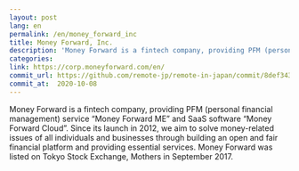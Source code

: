 ```yaml
---
layout: post
lang: en
permalink: /en/money_forward_inc
title: Money Forward, Inc.
description: 'Money Forward is a fintech company, providing PFM (personal financial management) service “Money Forward ME” and SaaS software “Money Forward Cloud”. Since its launch in 2012, we aim to solve money-related issues of all individuals and businesses through building an open and fair financial platform and providing essential services. Money Forward was listed on Tokyo Stock Exchange, Mothers in September 2017.'
categories: 
link: https://corp.moneyforward.com/en/
commit_url: https://github.com/remote-jp/remote-in-japan/commit/8def343c71912a9e79ca31e369ae99bb8ce50b31
commit_at:  2020-10-08
---
```


<p>Money Forward is a fintech company, providing PFM (personal financial management) service “Money Forward ME” and SaaS software “Money Forward Cloud”. Since its launch in 2012, we aim to solve money-related issues of all individuals and businesses through building an open and fair financial platform and providing essential services. Money Forward was listed on Tokyo Stock Exchange, Mothers in September 2017.</p>
